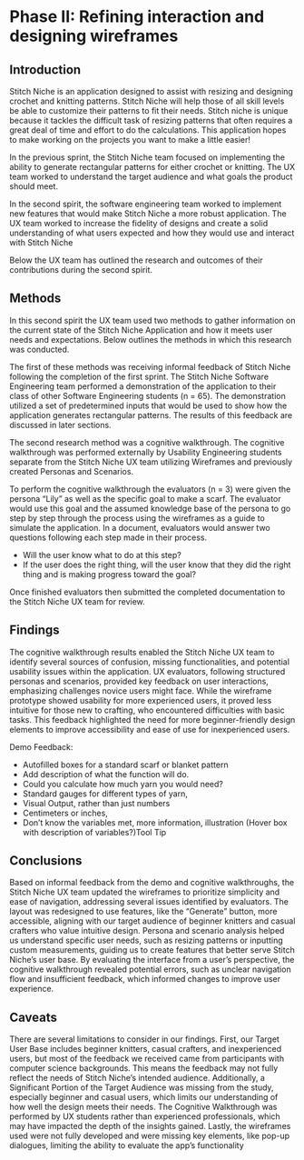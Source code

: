 # Phase II: Refining interaction and designing wireframes

## Introduction

Stitch Niche is an application designed to assist with resizing and designing crochet and knitting patterns. Stitch Niche will help those of all skill levels be able to customize their patterns to fit their needs. Stitch niche is unique because it tackles the difficult task of resizing patterns that often requires a great deal of time and effort to do the calculations. This application hopes to make working on the projects you want to make a little easier!

In the previous sprint, the Stitch Niche team focused on implementing the ability to generate rectangular patterns for either crochet or knitting. The UX team worked to understand the target audience and what goals the product should meet.

In the second spirit, the software engineering team worked to implement new features that would make Stitch Niche a more robust application. The UX team worked to increase the fidelity of designs and create a solid understanding of what users expected and how they would use and interact with Stitch Niche

Below the UX team has outlined the research and outcomes of their contributions during the second spirit.


## Methods

In this second spirit the UX team used two methods to gather information on the current state of the Stitch Niche Application and how it meets user needs and expectations. Below outlines the methods in which this research was conducted. 

The first of these methods was receiving informal feedback of Stitch Niche following the completion of the first sprint. The Stitch Niche Software Engineering team performed a demonstration of the application to their class of other Software Engineering students (n = 65). The demonstration utilized a set of predetermined inputs that would be used to show how the application generates rectangular patterns. The results of this feedback are discussed in later sections.

The second research method was a cognitive walkthrough. The cognitive walkthrough was performed externally by Usability Engineering students separate from the Stitch Niche UX team utilizing Wireframes and previously created Personas and Scenarios.

To perform the cognitive walkthrough the evaluators (n = 3) were given the persona “Lily” as well as the specific goal to make a scarf. The evaluator would use this goal and the assumed knowledge base of the persona to go step by step through the process using the wireframes as a guide to simulate the application. In a document, evaluators would answer two questions
following each step made in their process.

* Will the user know what to do at this step?
* If the user does the right thing, will the user know that they did the right thing and is making progress toward the goal?

Once finished  evaluators then submitted the completed documentation to the Stitch Niche UX team for review.

## Findings

The cognitive walkthrough results enabled the Stitch Niche UX team to identify several sources of confusion, missing functionalities, and potential usability issues within the application. UX evaluators, following structured personas and scenarios, provided key feedback on user interactions, emphasizing challenges novice users might face. While the wireframe prototype showed usability for more experienced users, it proved less intuitive for those new to crafting, who encountered difficulties with basic tasks. This feedback highlighted the need for more beginner-friendly design elements to improve accessibility and ease of use for inexperienced users.

Demo Feedback:
* Autofilled boxes for a standard scarf or blanket pattern
* Add description of what the function will do.
* Could you calculate how much yarn you would need?
* Standard gauges for different types of yarn,
* Visual Output, rather than just numbers
* Centimeters or inches,
* Don’t know the variables met, more information, illustration (Hover box with description of variables?)Tool Tip

## Conclusions

Based on informal feedback from the demo and cognitive walkthroughs, the Stitch Niche UX team updated the wireframes to prioritize simplicity and ease of navigation, addressing several issues identified by evaluators. The layout was redesigned to use features, like the “Generate” button, more accessible, aligning with our target audience of beginner knitters and casual crafters who value intuitive design. Persona and scenario analysis helped us understand specific user needs, such as resizing patterns or inputting custom measurements, guiding us to create features that better serve Stitch Niche’s user base. By evaluating the interface from a user’s perspective, the cognitive walkthrough revealed potential errors, such as unclear navigation flow and insufficient feedback, which informed changes to improve user experience. 

## Caveats

There are several limitations to consider in our findings. First, our Target User Base includes beginner knitters, casual crafters, and inexperienced users, but most of the feedback we received came from participants with computer science backgrounds. This means the feedback may not fully reflect the needs of Stitch Niche’s intended audience. Additionally, a Significant Portion of the Target Audience was missing from the study, especially beginner and casual users, which limits our understanding of how well the design meets their needs. The Cognitive Walkthrough was performed by UX students rather than experienced professionals, which may have impacted the depth of the insights gained. Lastly, the wireframes used were not fully developed and were missing key elements, like pop-up dialogues, limiting the ability to evaluate the app’s functionality 
